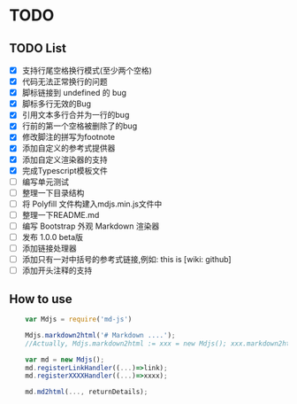 # TODO

## TODO List

- [x] 支持行尾空格换行模式(至少两个空格)
- [x] 代码无法正常换行的问题
- [x] 脚标链接到 undefined 的 bug
- [x] 脚标多行无效的Bug
- [x] 引用文本多行合并为一行的bug
- [x] 行前的第一个空格被删除了的bug
- [x] 修改脚注的拼写为footnote
- [x] 添加自定义的参考式提供器
- [x] 添加自定义渲染器的支持
- [x] 完成Typescript模板文件
- [ ] 编写单元测试
- [ ] 整理一下目录结构
- [ ] 将 Polyfill 文件构建入mdjs.min.js文件中
- [ ] 整理一下README.md
- [ ] 编写 Bootstrap 外观 Markdown 渲染器
- [ ] 发布 1.0.0 beta版
- [ ] 添加链接处理器
- [ ] 添加只有一对中括号的参考式链接,例如: this is [wiki: github]
- [ ] 添加开头注释的支持

## How to use

``` javascript
	var Mdjs = require('md-js')

	Mdjs.markdown2html('# Markdown ....');
	//Actually, Mdjs.markdown2html := xxx = new Mdjs(); xxx.markdown2html(...);

	var md = new Mdjs();
	md.registerLinkHandler((...)=>link);
	md.registerXXXXHandler((...)=>xxxx);

	md.md2html(..., returnDetails);
```
